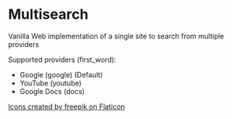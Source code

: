 # Multisearch
Vanilla Web implementation of a single site to search from multiple providers

Supported providers (first_word):
- Google (google) (Default)
- YouTube (youtube)
- Google Docs (docs)

[Icons created by freepik on Flaticon](https://www.flaticon.com/authors/freepik)